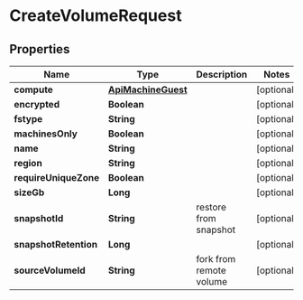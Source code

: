

# CreateVolumeRequest


## Properties

| Name | Type | Description | Notes |
|------------ | ------------- | ------------- | -------------|
|**compute** | [**ApiMachineGuest**](ApiMachineGuest.md) |  |  [optional] |
|**encrypted** | **Boolean** |  |  [optional] |
|**fstype** | **String** |  |  [optional] |
|**machinesOnly** | **Boolean** |  |  [optional] |
|**name** | **String** |  |  [optional] |
|**region** | **String** |  |  [optional] |
|**requireUniqueZone** | **Boolean** |  |  [optional] |
|**sizeGb** | **Long** |  |  [optional] |
|**snapshotId** | **String** | restore from snapshot |  [optional] |
|**snapshotRetention** | **Long** |  |  [optional] |
|**sourceVolumeId** | **String** | fork from remote volume |  [optional] |



